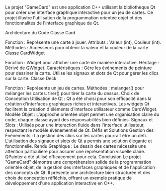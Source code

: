 Le projet "GameCard" est une application C++ utilisant la bibliothèque Qt pour créer une interface graphique interactive pour un jeu de cartes. Ce projet illustre l'utilisation de la programmation orientée objet et des fonctionnalités de l'interface graphique de Qt.

Architecture du Code
Classe Card

Fonction : Représente une carte à jouer.
Attributs : Valeur (int), Couleur (int).
Méthodes : Accesseurs pour obtenir la valeur et la couleur de la carte.
Classe CardWidget

Fonction : Widget pour afficher une carte de manière interactive.
Héritage : Dérivé de QWidget.
Caractéristiques :
Gère les événements de peinture pour dessiner la carte.
Utilise les signaux et slots de Qt pour gérer les clics sur la carte.
Classe Deck

Fonction : Représente un jeu de cartes.
Méthodes :
melanger() pour mélanger les cartes.
tirer() pour tirer la carte du dessus.
Choix de Conception
Utilisation de Qt : Qt a été choisi pour son efficacité dans la création d'interfaces graphiques riches et interactives. Les widgets Qt facilitent la création d'éléments d'interface utilisateur comme CardWidget.
Modèle Objet : L'approche orientée objet permet une organisation claire du code, chaque classe ayant des responsabilités bien définies.
Signaux et Slots : Utilisés pour une interaction fluide dans l'interface utilisateur, respectant le modèle événementiel de Qt.
Défis et Solutions
Gestion des Événements : La gestion des clics sur les cartes pourrait être un défi. L'utilisation des signaux et slots de Qt a permis une solution élégante et fonctionnelle.
Rendu Graphique : Le dessin des cartes nécessite une attention particulière pour assurer une représentation visuelle claire. QPainter a été utilisé efficacement pour cela.
Conclusion
Le projet "GameCard" démontre une compréhension solide de la programmation orientée objet, de la gestion des interfaces graphiques et de l'application des concepts de Qt. Il présente une architecture bien structurée et des choix de conception réfléchis, offrant un exemple pratique de développement d'une application interactive en C++.
